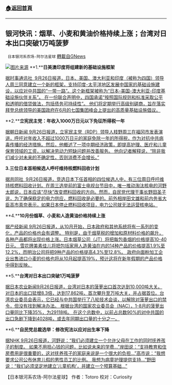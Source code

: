 ###  [:house:返回首頁](https://github.com/ourhimalayas/txt)
---


## 银河快讯：烟草、小麦和黄油价格持续上涨；台湾对日本出口突破1万吨菠萝
` 日本银河系农场-阿尔法星球` [轉載自GNews](https://gnews.org/zh-hans/1557269/)

![](https://assets.gnews.org/wp-content/uploads/2021/09/图片1-87.png)[图片来源](https://i.ifeng.com/)
**1.****日美澳印度将组建新的基础设施框架**

[据时事通讯社  9月26日报道，日本、美国、澳大利亚和印度（被称为四国）领导人周三同意建立一个新的框架，支持印度-太平洋地区发展中国家的基础设施建设，以应对中共国的“一带一路”。这个新框架被称为“日本-美国-澳大利亚-印度基础设施伙伴关系”。 在一份联合声明中，四国承诺“按照国际规则和标准采取公平和透明的借贷做法，包括债务可持续性”。 他们将定期举行高级别磋商，旨在落实拜登总统领导的美国政府在6月的七国集团峰会上提出的高质量基础设施倡议。](https://news.yahoo.co.jp/articles/76266405c3f9f8e5e5b00f8ee7f21cd3895d8d06)

**2.****立宪民主党：年收入1000万日元以下免征所得税一年**

[据朝日新闻 9月26日报道，立宪民主党（RDP）领导人枝野周三在福冈市发表演讲，呼吁对年收入不超过1000万日元的家庭免除一年的所得税，作为对抗中共病毒传播的经济措施。然后，他概述了一项中期经济政策，即提高护理、医疗和儿童保育领域的工资，以解决劳动力短缺问题并改善服务。 他向记者解释说，“除非我们减少对未来的不确定性，否则消费不会增长。”](https://news.yahoo.co.jp/articles/9a92a450caebc7a22251ea3bf6755a613ad52481)

**3.****三****位日本首相候选人呼吁维持核燃料回收计划**

[据共同社  9月26日报道，竞选日本下任首相的四位候选人中，有三位周日呼吁维持核燃料回收计划。在周三选举前的富士电视台节目中，唯一推动淘汰核电的河野太郎说，日本应该“尽快”改变燃料回收的方向。然而，自民党代理干事长野田圣子说，为了确保稳定的电力供应，燃料回收是必要的。前外相岸田文雄和前内务省大臣高市真奈表示，如果日本停止燃料回收项目，电力公司就无法运营核电站。](https://english.kyodonews.net/news/2021/09/014920353976-3-japan-pm-hopefuls-call-for-maintaining-nuke-fuel-recycle-program.html)

**4.****10月份烟草、小麦和人造黄油价格持续上涨**

[据产经新闻 9月26日报道，从10月开始，日本政府和其他系统将有一系列的变化，产品的价格也会有调整。 特别是，由于烟草税的增加和原材料价格的飙升，各种产品都将出现价格上涨。日本烟草公司（JT）将把每包香烟的价格提高10-40日元。 雪花牌美素佳儿将把包括家用人造黄油在内的14种产品的价格提高1.9%至12.2%，而明治公司将把9种产品的价格提高4.3%至12.8%。 政府向面粉加工企业出售进口小麦的价格也将从10月起提高19%，预计这将在新年假期的产品价格中得到反映。](https://news.yahoo.co.jp/articles/d6173f9f3c713286b1a757876fca4024783a3c94)

**5.****台湾对日本出口突破1万吨菠萝**

[据日本农业新闻9月26日报道，台湾对日本的菠萝出口首次达到10,000吨大关。 对日本的出口猛增8.3倍，达到17,862吨，首次攀升至万吨大关，并占据首位。台湾农业委员会表示，它已经与中共国举行了八轮技术会谈，以解除对菠萝出口的禁令，但没有找到解决办法。 根据台湾的国家农业委员会（NAC），1-8月的菠萝出口量同比下降35%，为29118吨。 在这个总数中，以前占总数90%的对中共国的出口急剧下降到4028吨，或去年同期出口量的十分之一。](https://news.yahoo.co.jp/articles/eff39c0769d80e4eec84b14949a924042140ca52)

**6.****自民党总裁选举：修改宪法以应对出生率下降**

[据NHK 9月26日报道，河野说：“我们必须建立一个允许父母在工作的同时抚养孩子的制度。 如果不用担心钱的问题，比如说未来的学费…”岸田说：“支持教育和住房费用是很重要的，这对抚养孩子的家庭来说是一个很大的负担…”高市说：“我想要求公司公布休育儿假的男性员工的比例。 我想为病童护理提供支持…”野田说：“我们必须坚定地建立’儿童机构’，并建立一个预算基础…”](https://www3.nhk.or.jp/news/html/20210926/k10013277511000.html)

【日本银河系农场-阿尔法星球】
作者：Totoro
校对：Curiosity
